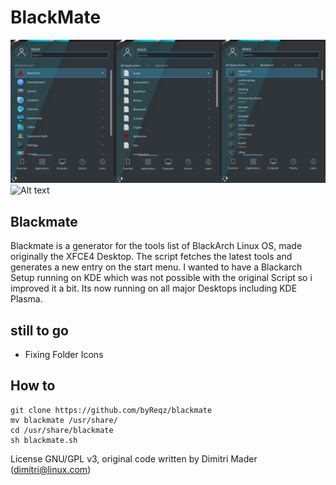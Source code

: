 # BlackMate
![Alt text](blackmate-kde.png?raw=true "Blackmate on KDE")
![Alt text](blackmate.png?raw=true "Blackmate on XFCE")

## Blackmate

Blackmate is a generator for the tools list of BlackArch Linux OS, made originally the XFCE4 Desktop. The script fetches the latest tools and generates a new entry on the start menu.
I wanted to have a Blackarch Setup running on KDE which was not possible with the original Script so i improved it a bit. Its now running on all major Desktops including KDE Plasma.

## still to go
- Fixing Folder Icons

## How to 

```
git clone https://github.com/byReqz/blackmate
mv blackmate /usr/share/
cd /usr/share/blackmate
sh blackmate.sh
```
License GNU/GPL v3, original code written by Dimitri Mader (dimitri@linux.com)
